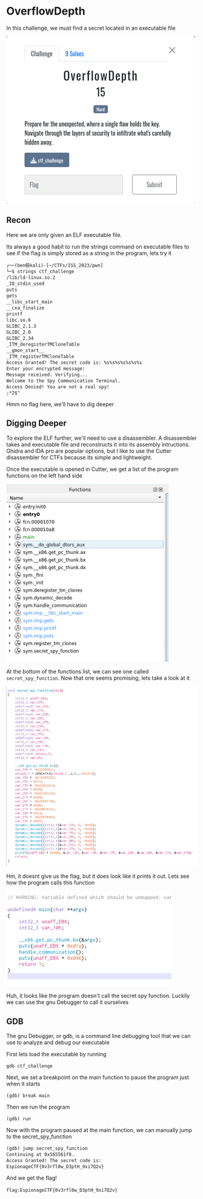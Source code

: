 # OverflowDepth

In this challenge, we must find a secret located in an executable file

![Challenge](images/OverflowDepth.png)

## Recon

Here we are only given an ELF executable file.

Its always a good habit to run the strings command on executable files to see if the flag is simply stored as a string in the program, lets try it

    ┌──(ben㉿kali)-[~/CTFs/ISS_2023/pwn]
    └─$ strings ctf_challenge 
    /lib/ld-linux.so.2
    _IO_stdin_used
    puts
    gets
    __libc_start_main
    __cxa_finalize
    printf
    libc.so.6
    GLIBC_2.1.3
    GLIBC_2.0
    GLIBC_2.34
    _ITM_deregisterTMCloneTable
    __gmon_start__
    _ITM_registerTMCloneTable
    Access Granted! The secret code is: %s%s%s%s%s%s%s
    Enter your encrypted message: 
    Message received. Verifying...
    Welcome to the Spy Communication Terminal.
    Access Denied! You are not a real spy!
    ;*2$"

Hmm no flag here, we'll have to dig deeper

## Digging Deeper

To explore the ELF further, we'll need to use a disassembler. A disassembler takes and executable file and reconstructs it into its assembly intructions. Ghidra and IDA pro are popular options, but I like to use the Cutter disassembler for CTFs because its simple and lightweight.

Once the executable is opened in Cutter, we get a list of the program functions on the left hand side

![Functions](images/CutterFunctions.png)

At the bottom of the functions list, we can see one called `secret_spy_function`. Now that one seems promising, lets take a look at it

![Secret](images/secret.png)

Hm, it doesnt give us the flag, but it does look like it prints it out. Lets see how the program calls this function

![Main](images/OverflowMain.png)

Huh, it looks like the program doesn't call the secret spy function. Luckily we can use the gnu Debugger to call it ourselves

## GDB

The gnu Debugger, or gdb, is a command line debugging tool that we can use to analyze and debug our executable

First lets load the executable by running

    gdb ctf_challenge

Next, we set a breakpoint on the main function to pause the program just when it starts

    (gdb) break main

Then we run the program

    (gdb) run

Now with the program paused at the main function, we can manually jump to the secret_spy_function

    (gdb) jump secret_spy_function
    Continuing at 0x565561f8.
    Access Granted! The secret code is: EspionageCTF{0v3rfl0w_D3ptH_9xi7Q2v}

And we get the flag!

`flag:EspionageCTF{0v3rfl0w_D3ptH_9xi7Q2v}`
